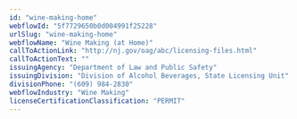 ```yaml
---
id: "wine-making-home"
webflowId: "5f7729650b0d004991f25228"
urlSlug: "wine-making-home"
webflowName: "Wine Making (at Home)"
callToActionLink: "http://nj.gov/oag/abc/licensing-files.html"
callToActionText: ""
issuingAgency: "Department of Law and Public Safety"
issuingDivision: "Division of Alcohol Beverages, State Licensing Unit"
divisionPhone: "(609) 984-2830"
webflowIndustry: "Wine Making"
licenseCertificationClassification: "PERMIT"
---
```


